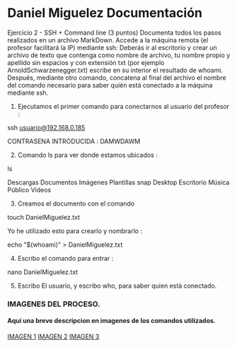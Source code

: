 # Daniel Miguelez Documentación

Ejercicio 2 - SSH + Command line (3 puntos) Documenta todos los pasos realizados en un archivo MarkDown. 
Accede a la máquina remota (el profesor facilitará la IP) mediante ssh:
Deberás ir al escritorio y crear un archivo de texto que contenga como nombre de archivo, 
tu nombre propio y apellido sin espacios y con extensión txt (por ejemplo ArnoldSchwarzenegger.txt) 
escribe en su interior el resultado de whoami. Después, mediante otro comando, concatena al final del
archivo el nombre del comando necesario para saber quién está conectado a la máquina mediante ssh.

1. Ejecutamos el primer comando para conectarnos al usuario del profesor : 

ssh usuario@192.168.0.185

CONTRASENA INTRODUCIDA : DAMWDAWM

2. Comando ls para ver donde estamos ubicados : 

ls

Descargas  Documentos  Imágenes  Plantillas  snap
Desktop    Escritorio  Música    Público     Vídeos

3. Creamos el documento con el comando 

touch DanielMiguelez.txt

Yo he utilizado esto para crearlo y nombrarlo : 

echo "$(whoami)" > DanielMiguelez.txt

4. Escribo el comando para entrar : 

nano DanielMiguelez.txt 

5. Escribo El usuario, y escribo who, para saber quien está conectado.

### IMAGENES DEL PROCESO.

#### Aquí una breve descripcion en imagenes de los comandos utilizados.

[IMAGEN 1](./media/Pasos1.png)
[IMAGEN 2](./media/Pasos2.png)
[IMAGEN 3](./media/Pasos3.png)